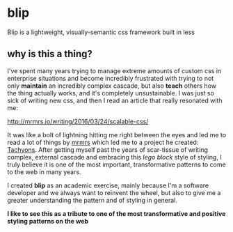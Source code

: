 # blip
Blip is a lightweight, visually-semantic css framework built in less

## why is this a thing?
I've spent many years trying to manage extreme amounts of custom css in enterprise situations and become incredibly frustrated with trying to not only **maintain** an incredibly complex cascade, but also **teach** others how the thing actually works, and it's completely unsustainable. I was just so sick of writing new css, and then I read an article that really resonated with me:

http://mrmrs.io/writing/2016/03/24/scalable-css/

It was like a bolt of lightning hitting me right between the eyes and led me to read a lot of things by [mrmrs](https://twitter.com/mrmrs_) which led me to a project he created: [Tachyons](http://tachyons.io). After getting myself past the years of scar-tissue of writing complex, external cascade and embracing this _lego block_ style of styling, I truly believe it is one of the most important, transformative patterns to come to the web in many years.

I created **blip** as an academic exercise, mainly because I'm a software developer and we always want to reinvent the wheel, but also to give me a greater understanding the pattern and of styling in general. 

**I like to see this as a tribute to one of the most transformative and positive styling patterns on the web**

